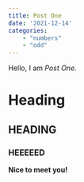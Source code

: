 ```yaml
---
title: Post One
date: '2021-12-14'
categories:
    - "numbers"
    - "odd"
---
```


Hello, I am _Post One._

# Heading

## HEADING

### HEEEEED

**Nice to meet you!**